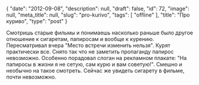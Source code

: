 {
    "date": "2012-09-08",
    "description": null,
    "draft": false,
    "id": 72,
    "image": null,
    "meta_title": null,
    "slug": "pro-kurivo",
    "tags": [
        "offline"
    ],
    "title": "Про куриво",
    "type": "post"
}


Смотришь старые фильмы и понимаешь насколько раньше было другое отношение к сигаретам, папиросам и вообще к курению. Пересматривал вчера "Место встречи изменить нельзя". Курят практически все. Снято так что не заметить пропаганду папирос невозможно. Особенно порадовал слоган на рекламном плакате: "На папиросы в жизни я не сетую, сам курю и вам советую!". Смешно и необычно на такое смотреть. Сейчас же увидеть сигарету в фильме, почти невозможно.
